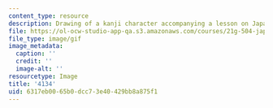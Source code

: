```yaml
---
content_type: resource
description: Drawing of a kanji character accompanying a lesson on Japanese.
file: https://ol-ocw-studio-app-qa.s3.amazonaws.com/courses/21g-504-japanese-iv-spring-2009/6317eb0065b0dcc73e40429bb8a875f1_4134.gif
file_type: image/gif
image_metadata:
  caption: ''
  credit: ''
  image-alt: ''
resourcetype: Image
title: '4134'
uid: 6317eb00-65b0-dcc7-3e40-429bb8a875f1
---
```

